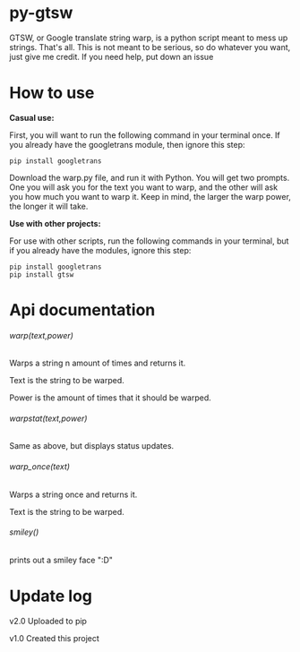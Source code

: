 # py-gtsw
GTSW, or Google translate string warp, is a python script meant to mess up strings. That's all. This is not meant to be serious, so do whatever you want, just give me credit. If you need help, put down an issue
# How to use
**Casual use:**

First, you will want to run the following command in your terminal once. If you already have the googletrans module, then ignore this step:

```
pip install googletrans
```

Download the warp.py file, and run it with Python. You will get two prompts. One you will ask you for the text you want to warp, and the other will ask you how much you want to warp it. Keep in mind, the larger the warp power, the longer it will take.

**Use with other projects:**

For use with other scripts, run the following commands in your terminal, but if you already have the modules, ignore this step:

```
pip install googletrans
pip install gtsw
```


# Api documentation

###### warp(text,power)

  Warps a string n amount of times and returns it.
  
  Text is the string to be warped.
  
  Power is the amount of times that it should be warped.
  
###### warpstat(text,power)

  Same as above, but displays status updates.
  
###### warp_once(text)

  Warps a string once and returns it.
  
  Text is the string to be warped.

###### smiley()
  
  prints out a smiley face ":D"

# Update log

v2.0 Uploaded to pip

v1.0 Created this project
